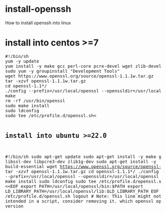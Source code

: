 # install-openssh
How to install openssh into linux
# install into centos >=7
<pre>
#!/bin/sh
yum -y update
yum install -y make gcc perl-core pcre-devel wget zlib-devel
sudo yum -y groupinstall "Development Tools"
wget https://www.openssl.org/source/openssl-1.1.1w.tar.gz
tar -xzvf openssl-1.1.1w.tar.gz
cd openssl-1.1*/
./config --prefix=/usr/local/openssl --openssldir=/usr/local/openssl
make
rm -rf /usr/bin/openssl
sudo make install
sudo ldconfig
sudo tee /etc/profile.d/openssl.sh<<EOF
export PATH=/usr/local/openssl/bin:\$PATH
export LD_LIBRARY_PATH=/usr/local/openssl/lib:\$LD_LIBRARY_PATH
EOF
source /etc/profile.d/openssl.sh
logout
which openssl
openssl version
</pre>
## install into ubuntu >=22.0

#!/bin/sh
sudo apt-get update
sudo apt-get install -y make gcc perl libssl-dev libpcre3-dev zlib1g-dev
sudo apt-get install -y build-essential
wget https://www.openssl.org/source/openssl-1.1.1w.tar.gz
tar -xzvf openssl-1.1.1w.tar.gz
cd openssl-1.1.1*/
./config --prefix=/usr/local/openssl --openssldir=/usr/local/openssl
make
sudo make install
sudo ldconfig
sudo tee /etc/profile.d/openssl.sh <<EOF
export PATH=/usr/local/openssl/bin:\$PATH
export LD_LIBRARY_PATH=/usr/local/openssl/lib:\$LD_LIBRARY_PATH
EOF
source /etc/profile.d/openssl.sh
logout  # Note: This line might not work as intended in a script, consider removing it.
which openssl
openssl version

